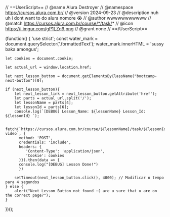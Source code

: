 // ==UserScript==
// @name         Alura Destroyer
// @namespace    https://cursos.alura.com.br/
// @version      2024-09-23
// @description  nuh uh i dont want to do alura nomore :sob:
// @author       wwwwwwwwwww
// @match        https://cursos.alura.com.br/course/*/task/*
// @icon         https://i.imgur.com/gP1LZq9.png
// @grant        none
// ==/UserScript==

(function() {
    'use strict';
    const water_mark = document.querySelector('.formattedText');
    water_mark.innerHTML = 'sussy baka amongus';

    let cookies = document.cookie;

    let actual_url = window.location.href;

    let next_lesson_button = document.getElementsByClassName("bootcamp-next-button")[0];

    if (next_lesson_button){
        let next_lesson_link = next_lesson_button.getAttribute('href');
        let parts = actual_url.split('/');
        let lessonName = parts[4];
        let lessonId = parts[6];
        console.log(`[DEBUG] Lesson_Name: ${lessonName} Lesson_Id: ${lessonId} `);

        fetch(`https://cursos.alura.com.br/course/${lessonName}/task/${lessonId}/mark-video`, {
          method: 'POST',
          credentials: 'include',
          headers: {
             'Content-Type': 'application/json',
             'Cookie': cookies
          }}).then(data => {
          console.log("[DEBUG] Lesson Done!")
          })

        setTimeout(next_lesson_button.click(), 4000); // Modificar o tempo para 4 segundos
    } else {
        alert("Next Lesson Button not found :( are u sure that u are on the correct page?");
    }
})();

